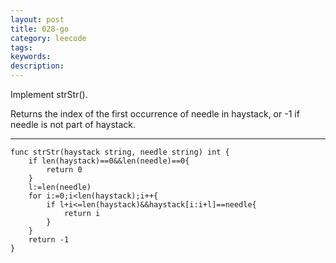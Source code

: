 ```yaml
---
layout: post
title: 028-go
category: leecode
tags: 
keywords: 
description: 
---
```


 Implement strStr().

Returns the index of the first occurrence of needle in haystack, or -1 if needle is not part of haystack. 


----------

    func strStr(haystack string, needle string) int {
    	if len(haystack)==0&&len(needle)==0{
    		return 0
    	}
    	l:=len(needle)
    	for i:=0;i<len(haystack);i++{
    		if l+i<=len(haystack)&&haystack[i:i+l]==needle{
    			return i
    		}
    	}
    	return -1
    }